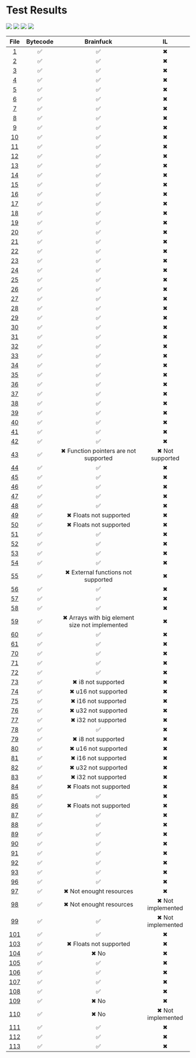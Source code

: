 # Test Results
[![](https://svg.test-summary.com/dashboard.svg?p=343&f=0&s=263)](#)
[![](https://img.shields.io/badge/Passing-343-brightgreen?style=plastic])](#) [![](https://img.shields.io/badge/Failing-0-red?style=plastic])](#) [![](https://img.shields.io/badge/Skipped-263-silver?style=plastic])](#)

| File | Bytecode | Brainfuck | IL |
|:----:|:--------:|:---------:|:--:|
| [1](https://github.com/BBpezsgo/Interpreter/blob/master/TestFiles/01.bbc) | ✅ | ✅ | ✖ |
| [2](https://github.com/BBpezsgo/Interpreter/blob/master/TestFiles/02.bbc) | ✅ | ✅ | ✖ |
| [3](https://github.com/BBpezsgo/Interpreter/blob/master/TestFiles/03.bbc) | ✅ | ✅ | ✖ |
| [4](https://github.com/BBpezsgo/Interpreter/blob/master/TestFiles/04.bbc) | ✅ | ✅ | ✖ |
| [5](https://github.com/BBpezsgo/Interpreter/blob/master/TestFiles/05.bbc) | ✅ | ✅ | ✖ |
| [6](https://github.com/BBpezsgo/Interpreter/blob/master/TestFiles/06.bbc) | ✅ | ✅ | ✖ |
| [7](https://github.com/BBpezsgo/Interpreter/blob/master/TestFiles/07.bbc) | ✅ | ✅ | ✖ |
| [8](https://github.com/BBpezsgo/Interpreter/blob/master/TestFiles/08.bbc) | ✅ | ✅ | ✖ |
| [9](https://github.com/BBpezsgo/Interpreter/blob/master/TestFiles/09.bbc) | ✅ | ✅ | ✖ |
| [10](https://github.com/BBpezsgo/Interpreter/blob/master/TestFiles/10.bbc) | ✅ | ✅ | ✖ |
| [11](https://github.com/BBpezsgo/Interpreter/blob/master/TestFiles/11.bbc) | ✅ | ✅ | ✖ |
| [12](https://github.com/BBpezsgo/Interpreter/blob/master/TestFiles/12.bbc) | ✅ | ✅ | ✖ |
| [13](https://github.com/BBpezsgo/Interpreter/blob/master/TestFiles/13.bbc) | ✅ | ✅ | ✖ |
| [14](https://github.com/BBpezsgo/Interpreter/blob/master/TestFiles/14.bbc) | ✅ | ✅ | ✖ |
| [15](https://github.com/BBpezsgo/Interpreter/blob/master/TestFiles/15.bbc) | ✅ | ✅ | ✖ |
| [16](https://github.com/BBpezsgo/Interpreter/blob/master/TestFiles/16.bbc) | ✅ | ✅ | ✖ |
| [17](https://github.com/BBpezsgo/Interpreter/blob/master/TestFiles/17.bbc) | ✅ | ✅ | ✖ |
| [18](https://github.com/BBpezsgo/Interpreter/blob/master/TestFiles/18.bbc) | ✅ | ✅ | ✖ |
| [19](https://github.com/BBpezsgo/Interpreter/blob/master/TestFiles/19.bbc) | ✅ | ✅ | ✖ |
| [20](https://github.com/BBpezsgo/Interpreter/blob/master/TestFiles/20.bbc) | ✅ | ✅ | ✖ |
| [21](https://github.com/BBpezsgo/Interpreter/blob/master/TestFiles/21.bbc) | ✅ | ✅ | ✖ |
| [22](https://github.com/BBpezsgo/Interpreter/blob/master/TestFiles/22.bbc) | ✅ | ✅ | ✖ |
| [23](https://github.com/BBpezsgo/Interpreter/blob/master/TestFiles/23.bbc) | ✅ | ✅ | ✖ |
| [24](https://github.com/BBpezsgo/Interpreter/blob/master/TestFiles/24.bbc) | ✅ | ✅ | ✖ |
| [25](https://github.com/BBpezsgo/Interpreter/blob/master/TestFiles/25.bbc) | ✅ | ✅ | ✖ |
| [26](https://github.com/BBpezsgo/Interpreter/blob/master/TestFiles/26.bbc) | ✅ | ✅ | ✖ |
| [27](https://github.com/BBpezsgo/Interpreter/blob/master/TestFiles/27.bbc) | ✅ | ✅ | ✖ |
| [28](https://github.com/BBpezsgo/Interpreter/blob/master/TestFiles/28.bbc) | ✅ | ✅ | ✖ |
| [29](https://github.com/BBpezsgo/Interpreter/blob/master/TestFiles/29.bbc) | ✅ | ✅ | ✖ |
| [30](https://github.com/BBpezsgo/Interpreter/blob/master/TestFiles/30.bbc) | ✅ | ✅ | ✖ |
| [31](https://github.com/BBpezsgo/Interpreter/blob/master/TestFiles/31.bbc) | ✅ | ✅ | ✖ |
| [32](https://github.com/BBpezsgo/Interpreter/blob/master/TestFiles/32.bbc) | ✅ | ✅ | ✖ |
| [33](https://github.com/BBpezsgo/Interpreter/blob/master/TestFiles/33.bbc) | ✅ | ✅ | ✖ |
| [34](https://github.com/BBpezsgo/Interpreter/blob/master/TestFiles/34.bbc) | ✅ | ✅ | ✖ |
| [35](https://github.com/BBpezsgo/Interpreter/blob/master/TestFiles/35.bbc) | ✅ | ✅ | ✖ |
| [36](https://github.com/BBpezsgo/Interpreter/blob/master/TestFiles/36.bbc) | ✅ | ✅ | ✖ |
| [37](https://github.com/BBpezsgo/Interpreter/blob/master/TestFiles/37.bbc) | ✅ | ✅ | ✖ |
| [38](https://github.com/BBpezsgo/Interpreter/blob/master/TestFiles/38.bbc) | ✅ | ✅ | ✖ |
| [39](https://github.com/BBpezsgo/Interpreter/blob/master/TestFiles/39.bbc) | ✅ | ✅ | ✖ |
| [40](https://github.com/BBpezsgo/Interpreter/blob/master/TestFiles/40.bbc) | ✅ | ✅ | ✖ |
| [41](https://github.com/BBpezsgo/Interpreter/blob/master/TestFiles/41.bbc) | ✅ | ✅ | ✖ |
| [42](https://github.com/BBpezsgo/Interpreter/blob/master/TestFiles/42.bbc) | ✅ | ✅ | ✖ |
| [43](https://github.com/BBpezsgo/Interpreter/blob/master/TestFiles/43.bbc) | ✅ | ✖ Function pointers are not supported | ✖ Not supported |
| [44](https://github.com/BBpezsgo/Interpreter/blob/master/TestFiles/44.bbc) | ✅ | ✅ | ✖ |
| [45](https://github.com/BBpezsgo/Interpreter/blob/master/TestFiles/45.bbc) | ✅ | ✅ | ✖ |
| [46](https://github.com/BBpezsgo/Interpreter/blob/master/TestFiles/46.bbc) | ✅ | ✅ | ✖ |
| [47](https://github.com/BBpezsgo/Interpreter/blob/master/TestFiles/47.bbc) | ✅ | ✅ | ✖ |
| [48](https://github.com/BBpezsgo/Interpreter/blob/master/TestFiles/48.bbc) | ✅ | ✅ | ✖ |
| [49](https://github.com/BBpezsgo/Interpreter/blob/master/TestFiles/49.bbc) | ✅ | ✖ Floats not supported | ✖ |
| [50](https://github.com/BBpezsgo/Interpreter/blob/master/TestFiles/50.bbc) | ✅ | ✖ Floats not supported | ✖ |
| [51](https://github.com/BBpezsgo/Interpreter/blob/master/TestFiles/51.bbc) | ✅ | ✅ | ✖ |
| [52](https://github.com/BBpezsgo/Interpreter/blob/master/TestFiles/52.bbc) | ✅ | ✅ | ✖ |
| [53](https://github.com/BBpezsgo/Interpreter/blob/master/TestFiles/53.bbc) | ✅ | ✅ | ✖ |
| [54](https://github.com/BBpezsgo/Interpreter/blob/master/TestFiles/54.bbc) | ✅ | ✅ | ✖ |
| [55](https://github.com/BBpezsgo/Interpreter/blob/master/TestFiles/55.bbc) | ✅ | ✖ External functions not supported | ✖ |
| [56](https://github.com/BBpezsgo/Interpreter/blob/master/TestFiles/56.bbc) | ✅ | ✅ | ✖ |
| [57](https://github.com/BBpezsgo/Interpreter/blob/master/TestFiles/57.bbc) | ✅ | ✅ | ✖ |
| [58](https://github.com/BBpezsgo/Interpreter/blob/master/TestFiles/58.bbc) | ✅ | ✅ | ✖ |
| [59](https://github.com/BBpezsgo/Interpreter/blob/master/TestFiles/59.bbc) | ✅ | ✖ Arrays with big element size not implemented | ✖ |
| [60](https://github.com/BBpezsgo/Interpreter/blob/master/TestFiles/60.bbc) | ✅ | ✅ | ✖ |
| [61](https://github.com/BBpezsgo/Interpreter/blob/master/TestFiles/61.bbc) | ✅ | ✅ | ✖ |
| [70](https://github.com/BBpezsgo/Interpreter/blob/master/TestFiles/70.bbc) | ✅ | ✅ | ✖ |
| [71](https://github.com/BBpezsgo/Interpreter/blob/master/TestFiles/71.bbc) | ✅ | ✅ | ✖ |
| [72](https://github.com/BBpezsgo/Interpreter/blob/master/TestFiles/72.bbc) | ✅ | ✅ | ✖ |
| [73](https://github.com/BBpezsgo/Interpreter/blob/master/TestFiles/73.bbc) | ✅ | ✖ i8 not supported | ✖ |
| [74](https://github.com/BBpezsgo/Interpreter/blob/master/TestFiles/74.bbc) | ✅ | ✖ u16 not supported | ✖ |
| [75](https://github.com/BBpezsgo/Interpreter/blob/master/TestFiles/75.bbc) | ✅ | ✖ i16 not supported | ✖ |
| [76](https://github.com/BBpezsgo/Interpreter/blob/master/TestFiles/76.bbc) | ✅ | ✖ u32 not supported | ✖ |
| [77](https://github.com/BBpezsgo/Interpreter/blob/master/TestFiles/77.bbc) | ✅ | ✖ i32 not supported | ✖ |
| [78](https://github.com/BBpezsgo/Interpreter/blob/master/TestFiles/78.bbc) | ✅ | ✅ | ✖ |
| [79](https://github.com/BBpezsgo/Interpreter/blob/master/TestFiles/79.bbc) | ✅ | ✖ i8 not supported | ✖ |
| [80](https://github.com/BBpezsgo/Interpreter/blob/master/TestFiles/80.bbc) | ✅ | ✖ u16 not supported | ✖ |
| [81](https://github.com/BBpezsgo/Interpreter/blob/master/TestFiles/81.bbc) | ✅ | ✖ i16 not supported | ✖ |
| [82](https://github.com/BBpezsgo/Interpreter/blob/master/TestFiles/82.bbc) | ✅ | ✖ u32 not supported | ✖ |
| [83](https://github.com/BBpezsgo/Interpreter/blob/master/TestFiles/83.bbc) | ✅ | ✖ i32 not supported | ✖ |
| [84](https://github.com/BBpezsgo/Interpreter/blob/master/TestFiles/84.bbc) | ✅ | ✖ Floats not supported | ✖ |
| [85](https://github.com/BBpezsgo/Interpreter/blob/master/TestFiles/85.bbc) | ✅ | ✅ | ✖ |
| [86](https://github.com/BBpezsgo/Interpreter/blob/master/TestFiles/86.bbc) | ✅ | ✖ Floats not supported | ✖ |
| [87](https://github.com/BBpezsgo/Interpreter/blob/master/TestFiles/87.bbc) | ✅ | ✅ | ✖ |
| [88](https://github.com/BBpezsgo/Interpreter/blob/master/TestFiles/88.bbc) | ✅ | ✅ | ✖ |
| [89](https://github.com/BBpezsgo/Interpreter/blob/master/TestFiles/89.bbc) | ✅ | ✅ | ✖ |
| [90](https://github.com/BBpezsgo/Interpreter/blob/master/TestFiles/90.bbc) | ✅ | ✅ | ✖ |
| [91](https://github.com/BBpezsgo/Interpreter/blob/master/TestFiles/91.bbc) | ✅ | ✅ | ✖ |
| [92](https://github.com/BBpezsgo/Interpreter/blob/master/TestFiles/92.bbc) | ✅ | ✅ | ✖ |
| [93](https://github.com/BBpezsgo/Interpreter/blob/master/TestFiles/93.bbc) | ✅ | ✅ | ✖ |
| [96](https://github.com/BBpezsgo/Interpreter/blob/master/TestFiles/96.bbc) | ✅ | ✅ | ✖ |
| [97](https://github.com/BBpezsgo/Interpreter/blob/master/TestFiles/97.bbc) | ✅ | ✖ Not enought resources | ✖ |
| [98](https://github.com/BBpezsgo/Interpreter/blob/master/TestFiles/98.bbc) | ✅ | ✖ Not enought resources | ✖ Not implemented |
| [99](https://github.com/BBpezsgo/Interpreter/blob/master/TestFiles/99.bbc) | ✅ | ✅ | ✖ Not implemented |
| [101](https://github.com/BBpezsgo/Interpreter/blob/master/TestFiles/101.bbc) | ✅ | ✅ | ✖ |
| [103](https://github.com/BBpezsgo/Interpreter/blob/master/TestFiles/103.bbc) | ✅ | ✖ Floats not supported | ✖ |
| [104](https://github.com/BBpezsgo/Interpreter/blob/master/TestFiles/104.bbc) | ✅ | ✖ No | ✖ |
| [105](https://github.com/BBpezsgo/Interpreter/blob/master/TestFiles/105.bbc) | ✅ | ✅ | ✖ |
| [106](https://github.com/BBpezsgo/Interpreter/blob/master/TestFiles/106.bbc) | ✅ | ✅ | ✖ |
| [107](https://github.com/BBpezsgo/Interpreter/blob/master/TestFiles/107.bbc) | ✅ | ✅ | ✖ |
| [108](https://github.com/BBpezsgo/Interpreter/blob/master/TestFiles/108.bbc) | ✅ | ✅ | ✖ |
| [109](https://github.com/BBpezsgo/Interpreter/blob/master/TestFiles/109.bbc) | ✅ | ✖ No | ✖ |
| [110](https://github.com/BBpezsgo/Interpreter/blob/master/TestFiles/110.bbc) | ✅ | ✖ No | ✖ Not implemented |
| [111](https://github.com/BBpezsgo/Interpreter/blob/master/TestFiles/111.bbc) | ✅ | ✅ | ✖ |
| [112](https://github.com/BBpezsgo/Interpreter/blob/master/TestFiles/112.bbc) | ✅ | ✅ | ✖ |
| [113](https://github.com/BBpezsgo/Interpreter/blob/master/TestFiles/113.bbc) | ✅ | ✅ | ✖ |
